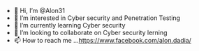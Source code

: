- 👋 Hi, I’m @Alon31
- 👀 I’m interested in Cyber security and Penetration Testing
- 🌱 I’m currently learning Cyber security
- 💞️ I’m looking to collaborate on Cyber security lerning
- 📫 How to reach me ...https://www.facebook.com/alon.dadia/

<!---
Alon31/Alon31 is a ✨ special ✨ repository because its `README.md` (this file) appears on your GitHub profile.
You can click the Preview link to take a look at your changes.
--->
